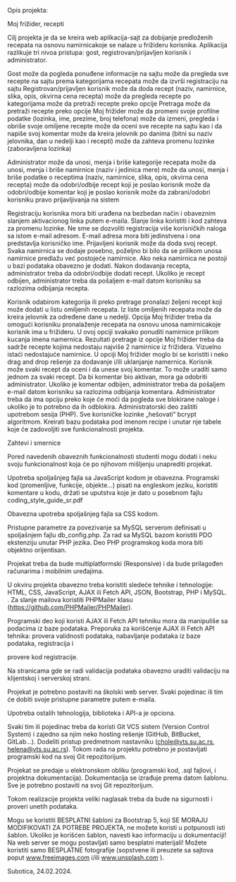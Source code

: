 Opis projekta:

Moj frižider, recepti

Cilj projekta je da se kreira web aplikacija-sajt za dobijanje predloženih recepata na osnovu namirnicakoje se nalaze u frižideru korisnika. Aplikacija razlikuje tri nivoa pristupa: gost, registrovan/prijavljen korisnik i administrator.

Gost
može da pogleda ponuđene informacije na sajtu
može da pregleda sve recepte na sajtu prema kategorijama recepata
može da izvrši registraciju na sajtu Registrovan/prijavljen korisnik
može da doda recept (naziv, namirnice, slika, opis, okvirna cena recepta)
može da pregleda recepte po kategorijama
može da pretraži recepte preko opcije Pretraga
može da pretraži recepte preko opcije Moj frižider
može da promeni svoje profilne podatke (lozinka, ime, prezime, broj telefona)
može da izmeni, pregleda i obriše svoje omiljene recepte
može da oceni sve recepte na sajtu kao i da napiše svoj komentar
može da kreira jelovnik po danima (bitni su naziv jelovnika, dan u nedelji kao i recepti)
može da zahteva promenu lozinke (zaboravljena lozinka)

Administrator
može da unosi, menja i briše kategorije recepata
može da unosi, menja i briše namirnice (naziv i jedinica mere)
može da unosi, menja i briše podatke o receptima (naziv, namirnice, slika, opis, okvirna cena recepta)
može da odobri/odbije recept koji je poslao korisnik
može da odobri/odbije komentar koji je poslao korisnik
može da zabrani/odobri korisniku pravo prijavljivanja na sistem

Registraciju korisnika mora biti urađena na bezbedan način i obaveznim slanjem aktivacionog linka putem e-maila. Slanje linka koristiti i kod zahteva za promenu lozinke. Ne sme se dozvoliti registracija više korisničkih naloga sa istom e-mail adresom. E-mail adresa mora biti jedinstvena i ona predstavlja korisničko ime.
Prijavljeni korisnik može da doda svoj recept. Svaka namirnica se dodaje posebno, poželjno bi bilo da se prilikom unosa namirnice predlažu već postojeće namirnice. Ako neka namirnica ne postoji u bazi podataka obavezno je dodati. Nakon dodavanja recepta, administrator treba da odobri/odbije dodati recept. Ukoliko je recept odbijen, administrator treba da pošaljem e-mail datom korisniku sa razlozima odbijanja recepta.

Korisnik odabirom kategorija ili preko pretrage pronalazi željeni recept koji može dodati u listu omiljenih recepata. Iz liste omiljenih recepata može da kreira jelovnik za određene dane u nedelji.
Opcija Moj frižider treba da omogući korisniku pronalaženje recepata na osnovu unosa namirnicakoje korisnik ima u frižideru. U ovoj opciji svakako ponuditi namirnice prilikom kucanja imena namernica. Rezultati pretrage iz opcije Moj frižider treba da sadrže recepte kojima nedostaju najviše 2 namirnice iz frižidera. Vizuelno istaći nedostajuće namirnice. U opciji Moj frižider moglo bi se koristiti i neko drag and drop rešenje za dodavanje i/ili uklanjanje namernica.
Korisnik može svaki recept da oceni i da unese svoj komentar. To može uraditi samo jednom za svaki recept. Da bi komentar bio aktivan, mora ga odobriti administrator. Ukoliko je komentar odbijen, administrator treba da pošaljem e-mail datom korisniku sa razlozima odbijanja komentara.
Administrator treba da ima opciju preko koje će moći da pogleda sve blokirane naloge i ukoliko je to potrebno da ih odblokira.
Administratorski deo zaštiti upotrebom sesija (PHP). Sve korisničke lozinke „hešovati“ bcrypt
algoritmom.
Kreirati bazu podataka pod imenom recipe i unutar nje tabele koje će zadovoljiti sve funkcionalnosti projekta.

Zahtevi i smernice


Pored navedenih obaveznih funkcionalnosti studenti mogu dodati i neku svoju funkcionalnost koja će po njihovom mišljenju unaprediti projekat.

Upotreba spoljašnjeg fajla sa JavaScript kodom je obavezna. Programski kod (promenljive, funkcije, objekte…) pisati na engleskom jeziku, koristiti komentare u kodu, držati se uputstva koje je dato u posebnom fajlu coding_style_guide_sr.pdf

Obavezna upotreba spoljašnjeg fajla sa CSS kodom.

Pristupne parametre za povezivanje sa MySQL serverom definisati u spoljašnjem fajlu db_config.php. Za rad sa MySQL bazom koristiti PDO ekstenziju unutar PHP jezika. Deo PHP programskog koda mora biti objektno orijentisan.

Projekat treba da bude multiplatformski (Responsive) i da bude prilagođen računarima i mobilnim uređajima.

U okviru projekta obavezno treba koristiti sledeće tehnike i tehnologije: HTML, CSS, JavaScript, AJAX ili Fetch API, JSON, Bootstrap, PHP i MySQL. . Za slanje mailova koristiti PHPMailer klasu (https://github.com/PHPMailer/PHPMailer).

Programski deo koji koristi AJAX ili Fetch API tehniku mora da manipuliše sa podacima iz baze podataka. Preporuka za korišćenje AJAX ili Fetch API tehnika: provera validnosti podataka, nabavljanje podataka iz baze podataka, registracija i

provere kod registracije.

Na stranicama gde se radi validacija podataka obavezno uraditi validaciju na klijentskoj i serverskoj strani.

Projekat je potrebno postaviti na školski web server. Svaki pojedinac ili tim će dobiti svoje pristupne parametre putem e-maila.

Upotreba ostalih tehnologija, biblioteka i API-a je opciona.


Svaki tim ili pojedinac treba da koristi Git VCS sistem (Version Control System) i zajedno sa njim neko hosting rešenje (GitHub, BitBucket, GitLab…). Dodeliti pristup predmetnom nastavniku (chole@vts.su.ac.rs, helena@vts.su.ac.rs). Tokom rada na projektu potrebno je postavljati programski kod na svoj Git repozitorijum.

Projekat se predaje u elektronskom obliku (programski kod, .sql fajlovi, i projektna dokumentacija). Dokumentacija se izrađuje prema datom šablonu. Sve je potrebno postaviti na svoj Git repozitorijum.

Tokom realizacije projekta veliki naglasak treba da bude na sigurnosti i proveri unetih podataka.

Mogu se koristiti BESPLATNI šabloni za Bootstrap 5, koji SE MORAJU MODIFIKOVATI ZA POTREBE PROJEKTA, ne možete koristi u potpunosti isti šablon. Ukoliko je korišćen šablon, navesti kao informaciju u dokumentaciji! Na web server se mogu postavljati samo besplatni materijali! Možete koristiti samo BESPLATNE fotografije (sopstvene ili preuzete sa sajtova poput www.freeimages.com i/ili www.unsplash.com ).

Subotica, 24.02.2024.
